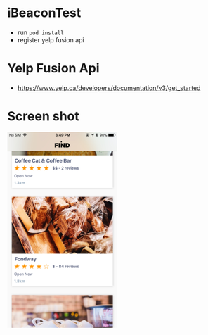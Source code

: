 # iBeaconTest
- run `pod install`
- register yelp fusion api

# Yelp Fusion Api 
- https://www.yelp.ca/developers/documentation/v3/get_started

# Screen shot

<img src="./find.png" width="250px"/>
